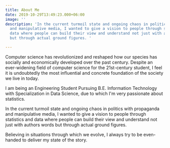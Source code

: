 ```yaml
---
title: About Me
date: 2019-10-29T13:49:23.000+06:00
image: ''
description: 'In the current turmoil state and ongoing chaos in politics with propaganda
  and manipulative media, I wanted to give a vision to people through statistics and
  data where people can build their view and understand not just with authors words
  but through actual ground figures. '

---
```

Computer science has revolutionized and reshaped how our species has socially and economically developed over the past century. Despite an ever-widening field of computer science for the 21st-century student, I feel it is undoubtedly the most influential and concrete foundation of the society we live in today. 

I am being an Engineering Student Pursuing B.E. Information Technology with Specialization in Data Science, due to which I'm very passionate about statistics. 

In the current turmoil state and ongoing chaos in politics with propaganda and manipulative media, I wanted to give a vision to people through statistics and data where people can build their view and understand not just with authors words but through actual ground figures. 

Believing in situations through which we evolve, I always try to be even-handed to deliver my state of the story.